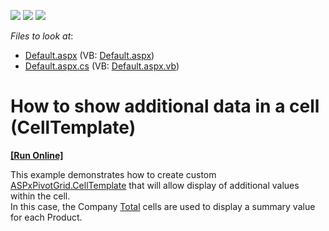 <!-- default badges list -->
![](https://img.shields.io/endpoint?url=https://codecentral.devexpress.com/api/v1/VersionRange/128577825/13.1.4%2B)
[![](https://img.shields.io/badge/Open_in_DevExpress_Support_Center-FF7200?style=flat-square&logo=DevExpress&logoColor=white)](https://supportcenter.devexpress.com/ticket/details/E2328)
[![](https://img.shields.io/badge/📖_How_to_use_DevExpress_Examples-e9f6fc?style=flat-square)](https://docs.devexpress.com/GeneralInformation/403183)
<!-- default badges end -->
<!-- default file list -->
*Files to look at*:

* [Default.aspx](./CS/WebSite/Default.aspx) (VB: [Default.aspx](./VB/WebSite/Default.aspx))
* [Default.aspx.cs](./CS/WebSite/Default.aspx.cs) (VB: [Default.aspx.vb](./VB/WebSite/Default.aspx.vb))
<!-- default file list end -->
# How to show additional data in a cell (CellTemplate)
<!-- run online -->
**[[Run Online]](https://codecentral.devexpress.com/e2328/)**
<!-- run online end -->


<p>This example demonstrates how to create custom <a href="http://documentation.devexpress.com/#AspNet/DevExpressWebASPxPivotGridASPxPivotGrid_CellTemplatetopic">ASPxPivotGrid.CellTemplate</a> that will allow display of additional values within the cell.<br />
In this case, the Company <a href="http://documentation.devexpress.com/#AspNet/CustomDocument3592">Total</a> cells are used to display a summary value for each Product.</p>

<br/>


